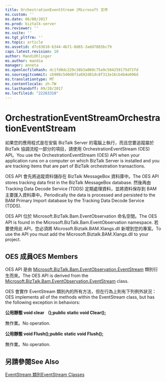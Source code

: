 ```yaml
---
title: OrchestrationEventStream |Microsoft 文件
ms.custom: ''
ms.date: 06/08/2017
ms.prod: biztalk-server
ms.reviewer: ''
ms.suite: ''
ms.tgt_pltfrm: ''
ms.topic: article
ms.assetid: d7c63610-6344-4b71-8d65-3add7883bc79
caps.latest.revision: 10
author: MandiOhlinger
ms.author: mandia
manager: anneta
ms.openlocfilehash: dc1fd0dc229c38b3a060c75a9c584259175d72fd
ms.sourcegitcommit: cb908c540d8f1a692d01dc8f313e16cb4b4e696d
ms.translationtype: MT
ms.contentlocale: zh-TW
ms.lasthandoff: 09/20/2017
ms.locfileid: "22263318"
---
```

# <a name="orchestrationeventstream"></a><span data-ttu-id="2e6b0-102">OrchestrationEventStream</span><span class="sxs-lookup"><span data-stu-id="2e6b0-102">OrchestrationEventStream</span></span>
<span data-ttu-id="2e6b0-103">如果您的應用程式是在安裝 BizTalk Server 的電腦上執行，而且您要追蹤屬於 BizTalk 協調流程一部分的項目，請使用 OrchestrationEventStream (OES) API。</span><span class="sxs-lookup"><span data-stu-id="2e6b0-103">You use the OrchestrationEventStream (OES) API when your application runs on a computer on which BizTalk Server is installed and you are tracking items that are part of BizTalk orchestration transactions.</span></span>  
  
 <span data-ttu-id="2e6b0-104">OES API 會先將追蹤資料儲存在 BizTalk MessageBox 資料庫中。</span><span class="sxs-lookup"><span data-stu-id="2e6b0-104">The OES API stores tracking data first in the BizTalk MessageBox database.</span></span> <span data-ttu-id="2e6b0-105">然後再由 Tracking Data Decode Service (TDDS) 定期處理資料，並將資料保存到 BAM 主要匯入資料庫中。</span><span class="sxs-lookup"><span data-stu-id="2e6b0-105">Periodically the data is processed and persisted to the BAM Primary Import database by the Tracking Data Decode Service (TDDS).</span></span>  
  
 <span data-ttu-id="2e6b0-106">OES API 位於 Microsoft.BizTalk.Bam.EventObservation 命名空間。</span><span class="sxs-lookup"><span data-stu-id="2e6b0-106">The OES API is found in the Microsoft.BizTalk.Bam.EventObservation namespace.</span></span> <span data-ttu-id="2e6b0-107">若要使用此 API，您必須將 Microsoft.Biztalk.BAM.Xlangs.dll 新增到您的專案。</span><span class="sxs-lookup"><span data-stu-id="2e6b0-107">To use the API you must add the Microsoft.Biztalk.BAM.Xlangs.dll to your project.</span></span>  
  
## <a name="oes-members"></a><span data-ttu-id="2e6b0-108">OES 成員</span><span class="sxs-lookup"><span data-stu-id="2e6b0-108">OES Members</span></span>  
 <span data-ttu-id="2e6b0-109">OES API 是由 [Microsoft.BizTalk.Bam.EventObservation.EventStream](http://msdn.microsoft.com/library/microsoft.biztalk.bam.eventobservation.eventstream.aspx) 類別衍生而來。</span><span class="sxs-lookup"><span data-stu-id="2e6b0-109">The OES API is derived from the [Microsoft.BizTalk.Bam.EventObservation.EventStream](http://msdn.microsoft.com/library/microsoft.biztalk.bam.eventobservation.eventstream.aspx) class.</span></span>  
  
 <span data-ttu-id="2e6b0-110">OES 會實作 EventStream 類別內的所有方法，但在行為上則有下列例外狀況：</span><span class="sxs-lookup"><span data-stu-id="2e6b0-110">OES implements all of the methods within the EventStream class, but has the  following exception in behaviors:</span></span>  
  
 <span data-ttu-id="2e6b0-111">**公用靜態 void clear （);**</span><span class="sxs-lookup"><span data-stu-id="2e6b0-111">**public static void Clear();**</span></span>  
  
 <span data-ttu-id="2e6b0-112">無作業。</span><span class="sxs-lookup"><span data-stu-id="2e6b0-112">No operation.</span></span>  
  
 <span data-ttu-id="2e6b0-113">**公用靜態 void Flush();**</span><span class="sxs-lookup"><span data-stu-id="2e6b0-113">**public static void Flush();**</span></span>  
  
 <span data-ttu-id="2e6b0-114">無作業。</span><span class="sxs-lookup"><span data-stu-id="2e6b0-114">No operation.</span></span>  
  
## <a name="see-also"></a><span data-ttu-id="2e6b0-115">另請參閱</span><span class="sxs-lookup"><span data-stu-id="2e6b0-115">See Also</span></span>  
 [<span data-ttu-id="2e6b0-116">EventStream 類別</span><span class="sxs-lookup"><span data-stu-id="2e6b0-116">EventStream Classes</span></span>](../core/eventstream-classes.md)